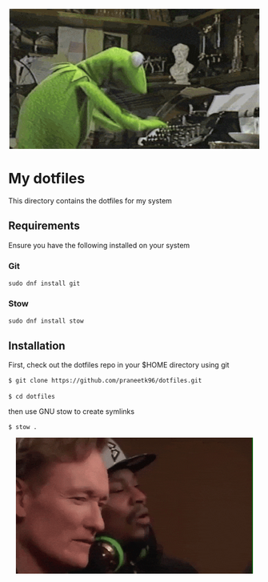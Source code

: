 <p align = "center">
    <img src="src/images/header.gif">
</p>

# My dotfiles
This directory contains the dotfiles for my system

## Requirements
Ensure you have the following installed on your system

### Git

```
sudo dnf install git
```

### Stow


```
sudo dnf install stow
```

## Installation 
First, check out the dotfiles repo in your $HOME directory using git

```
$ git clone https://github.com/praneetk96/dotfiles.git

$ cd dotfiles
```

then use GNU stow to create symlinks

```
$ stow .
```


<p align = "center">
    <img src="src/images/footer.gif">
</p>
